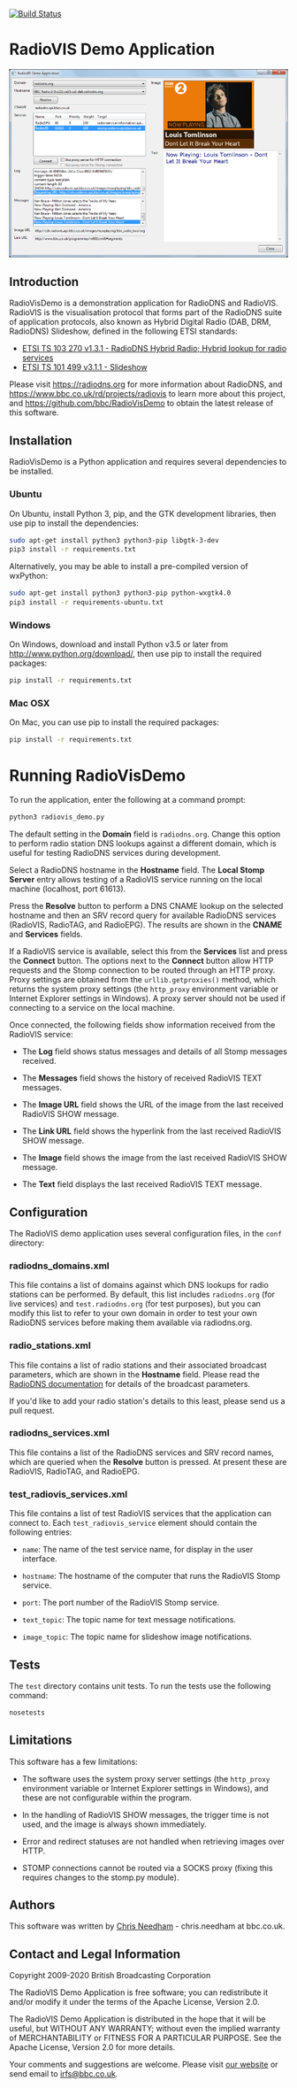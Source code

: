 [![Build Status](https://travis-ci.org/bbc/RadioVisDemo.svg?branch=master)](https://travis-ci.org/bbc/RadioVisDemo)

# RadioVIS Demo Application

<p align="center">
  <a href="https://github.com/bbc/RadioVISDemo"><img src="radiovis-demo.png" alt="RadioVIS Demo screenshot"/></a>
</p>

## Introduction

RadioVisDemo is a demonstration application for RadioDNS and RadioVIS. RadioVIS
is the visualisation protocol that forms part of the RadioDNS suite of
application protocols, also known as Hybrid Digital Radio (DAB, DRM, RadioDNS)
Slideshow, defined in the following ETSI standards:

* [ETSI TS 103 270 v1.3.1 - RadioDNS Hybrid Radio; Hybrid lookup for radio services](https://www.etsi.org/deliver/etsi_ts/103200_103299/103270/01.03.01_60/ts_103270v010301p.pdf)
* [ETSI TS 101 499 v3.1.1 - Slideshow](http://www.etsi.org/deliver/etsi_ts/101400_101499/101499/03.01.01_60/ts_101499v030101p.pdf)

Please visit <https://radiodns.org> for more information about RadioDNS, and
<https://www.bbc.co.uk/rd/projects/radiovis> to learn more about this project,
and <https://github.com/bbc/RadioVisDemo> to obtain the latest release of this
software.

## Installation

RadioVisDemo is a Python application and requires several dependencies to be
installed.

### Ubuntu

On Ubuntu, install Python 3, pip, and the GTK development libraries, then
use pip to install the dependencies:

```bash
sudo apt-get install python3 python3-pip libgtk-3-dev
pip3 install -r requirements.txt
```

Alternatively, you may be able to install a pre-compiled version of wxPython:

```bash
sudo apt-get install python3 python3-pip python-wxgtk4.0
pip3 install -r requirements-ubuntu.txt
```

### Windows

On Windows, download and install Python v3.5 or later from
<http://www.python.org/download/>, then use pip to install the required
packages:

```bash
pip install -r requirements.txt
```

### Mac OSX

On Mac, you can use pip to install the required packages:

```bash
pip install -r requirements.txt
```

# Running RadioVisDemo

To run the application, enter the following at a command prompt:

```bash
python3 radiovis_demo.py
```

The default setting in the **Domain** field is `radiodns.org`. Change this option
to perform radio station DNS lookups against a different domain, which is useful
for testing RadioDNS services during development.

Select a RadioDNS hostname in the **Hostname** field. The **Local Stomp Server** entry
allows testing of a RadioVIS service running on the local machine (localhost,
port 61613).

Press the **Resolve** button to perform a DNS CNAME lookup on the selected hostname
and then an SRV record query for available RadioDNS services (RadioVIS, RadioTAG,
and RadioEPG). The results are shown in the **CNAME** and **Services** fields.

If a RadioVIS service is available, select this from the **Services** list and press
the **Connect** button. The options next to the **Connect** button allow HTTP requests
and the Stomp connection to be routed through an HTTP proxy. Proxy settings are
obtained from the `urllib.getproxies()` method, which returns the system proxy
settings (the `http_proxy` environment variable or Internet Explorer settings in
Windows). A proxy server should not be used if connecting to a service on the
local machine.

Once connected, the following fields show information received from the RadioVIS
service:

 * The **Log** field shows status messages and details of all Stomp messages
   received.

 * The **Messages** field shows the history of received RadioVIS TEXT messages.

 * The **Image URL** field shows the URL of the image from the last received
   RadioVIS SHOW message.

 * The **Link URL** field shows the hyperlink from the last received RadioVIS SHOW
   message.

 * The **Image** field shows the image from the last received RadioVIS SHOW message.

 * The **Text** field displays the last received RadioVIS TEXT message.

## Configuration

The RadioVIS demo application uses several configuration files, in the `conf`
directory:

### radiodns_domains.xml

This file contains a list of domains against which DNS lookups
for radio stations can be performed. By default, this list includes
`radiodns.org` (for live services) and `test.radiodns.org` (for test purposes),
but you can modify this list to refer to your own domain in order to test
your own RadioDNS services before making them available via radiodns.org.

### radio_stations.xml

This file contains a list of radio stations and their associated
broadcast parameters, which are shown in the **Hostname** field. Please read
the [RadioDNS documentation](http://radiodns.org/) for details of the
broadcast parameters.

If you'd like to add your radio station's details to this least, please
send us a pull request.

### radiodns_services.xml

This file contains a list of the RadioDNS services and SRV
record names, which are queried when the **Resolve** button is pressed. At
present these are RadioVIS, RadioTAG, and RadioEPG.

### test_radiovis_services.xml

This file contains a list of test RadioVIS services that
the application can connect to. Each `test_radiovis_service` element should
contain the following entries:

 * `name`: The name of the test service name, for display in the user interface.

 * `hostname`: The hostname of the computer that runs the RadioVIS Stomp
   service.

 * `port`: The port number of the RadioVIS Stomp service.

 * `text_topic`: The topic name for text message notifications.

 * `image_topic`: The topic name for slideshow image notifications.

## Tests

The `test` directory contains unit tests. To run the tests use the following
command:

```bash
nosetests
```

## Limitations

This software has a few limitations:

 * The software uses the system proxy server settings (the `http_proxy`
   environment variable or Internet Explorer settings in Windows), and these
   are not configurable within the program.

 * In the handling of RadioVIS SHOW messages, the trigger time is not used,
   and the image is always shown immediately.

 * Error and redirect statuses are not handled when retrieving images over HTTP.

 * STOMP connections cannot be routed via a SOCKS proxy (fixing this requires
   changes to the stomp.py module).

## Authors

This software was written by [Chris Needham](https://github.com/chrisn) - chris.needham at bbc.co.uk.

## Contact and Legal Information

Copyright 2009-2020 British Broadcasting Corporation

The RadioVIS Demo Application is free software; you can redistribute it and/or
modify it under the terms of the Apache License, Version 2.0.

The RadioVIS Demo Application is distributed in the hope that it will be useful,
but WITHOUT ANY WARRANTY; without even the implied warranty of MERCHANTABILITY
or FITNESS FOR A PARTICULAR PURPOSE.  See the Apache License, Version 2.0 for
more details.

Your comments and suggestions are welcome. Please visit
[our website](https://www.bbc.co.uk/rd/projects/radiovis) or send email to
irfs@bbc.co.uk.
